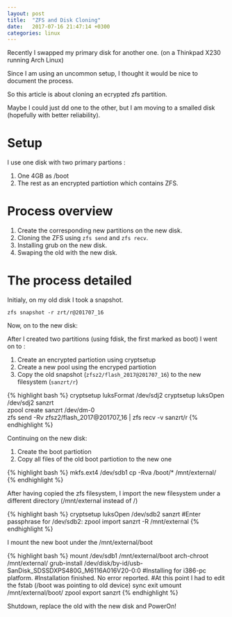 ```yaml
---
layout: post
title:  "ZFS and Disk Cloning"
date:   2017-07-16 21:47:14 +0300
categories: linux
---
```


Recently I swapped my primary disk for another one.
(on a Thinkpad X230 running Arch Linux)

Since I am using an uncommon setup, I thought it would
be nice to document the process.

So this article is about cloning an ecrypted zfs partition.

Maybe I could just dd one to the other, but I am moving
to a smalled disk (hopefully with better reliability).

# Setup

I use one disk with two primary partions :

1. One 4GB as /boot
2. The rest as an encrypted partiotion which contains ZFS.

# Process overview

1. Create the corresponding new partitions on the new disk.
2. Cloning the ZFS using `zfs send` and `zfs recv`.
3. Installing grub on the new disk.
4. Swaping the old with the new disk.

# The process detailed

Initialy, on my old disk I took a snapshot.

```
zfs snapshot -r zrt/r@201707_16
```

Now, on to the new disk:

After I created two partitions (using fdisk, the first marked as boot)
I went on to :

1. Create an encrypted partiotion using cryptsetup
2. Create a new pool using the encryped partiotion
3. Copy the old snapshot (`zfsz2/flash_2017@201707_16`)
 to the new filesystem (`sanzrt/r`)

{% highlight bash %}
cryptsetup luksFormat /dev/sdj2 
cryptsetup luksOpen /dev/sdj2 sanzrt       
zpool create sanzrt /dev/dm-0      
zfs send -Rv zfsz2/flash_2017@201707_16 | zfs recv -v  sanzrt/r 
{% endhighlight %}

Continuing on the new disk:

1. Create the boot partiotion
2. Copy all files of the old boot partiotion to the new one

{% highlight bash %}
mkfs.ext4 /dev/sdb1
cp -Rva /boot/* /mnt/external/
{% endhighlight %}

After having copied the zfs filesystem, I import the new filesystem under
a different directory (/mnt/external instead of /)

{% highlight bash %}
cryptsetup luksOpen /dev/sdb2 sanzrt
#Enter passphrase for /dev/sdb2: 
zpool import sanzrt -R /mnt/external
{% endhighlight %}

I mount the new boot under the /mnt/external/boot

{% highlight bash %}
mount /dev/sdb1 /mnt/external/boot
arch-chroot /mnt/external/
grub-install /dev/disk/by-id/usb-SanDisk_SDSSDXPS480G_M6116A016V20-0\:0
#Installing for i386-pc platform.
#Installation finished. No error reported.
#At this point I had to edit the fstab (/boot was pointing to old device)
sync
exit
umount /mnt/external/boot/
zpool export sanzrt
{% endhighlight %}

Shutdown, replace the old with the new disk and PowerOn!

